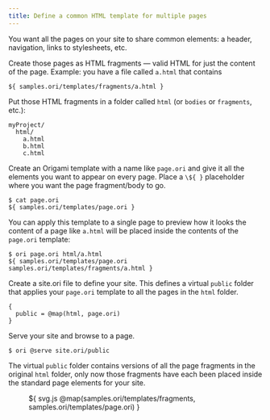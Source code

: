 ```yaml
---
title: Define a common HTML template for multiple pages
---
```


You want all the pages on your site to share common elements: a header, navigation, links to stylesheets, etc.

<span class="tutorialStep"></span> Create those pages as HTML fragments — valid HTML for just the content of the page. Example: you have a file called `a.html` that contains

```${"html"}
${ samples.ori/templates/fragments/a.html }
```

<span class="tutorialStep"></span> Put those HTML fragments in a folder called `html` (or `bodies` or `fragments`, etc.):

```
myProject/
  html/
    a.html
    b.html
    c.html
```

<span class="tutorialStep"></span> Create an Origami template with a name like `page.ori` and give it all the elements you want to appear on every page. Place a `\${ }` placeholder where you want the page fragment/body to go.

```console
$ cat page.ori
${ samples.ori/templates/page.ori }
```

You can apply this template to a single page to preview how it looks the content of a page like `a.html` will be placed inside the contents of the `page.ori` template:

```console
$ ori page.ori html/a.html
${ samples.ori/templates/page.ori samples.ori/templates/fragments/a.html }
```

<span class="tutorialStep"></span> Create a site.ori file to define your site. This defines a virtual `public` folder that applies your `page.ori` template to all the pages in the `html` folder.

```
{
  public = @map(html, page.ori)
}
```

<span class="tutorialStep"></span> Serve your site and browse to a page.

```console
$ ori @serve site.ori/public
```

The virtual `public` folder contains versions of all the page fragments in the original `html` folder, only now those fragments have each been placed inside the standard page elements for your site.

<figure>
${
  svg.js @map(samples.ori/templates/fragments, samples.ori/templates/page.ori)
}
</figure>
